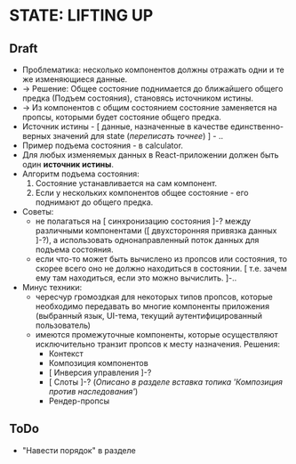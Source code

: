 # STATE: LIFTING UP

## Draft
- Проблематика: несколько компонентов должны отражать одни и те же изменяющиеся данные.
- -> Решение: Общее состояние поднимается до ближайшего общего предка (Подъем состояния), становясь источником истины.
- -> Из компонентов с общим состоянием состояние заменяется на пропсы, которыми будет состояние общего предка.
- Источник истины - [ данные, назначенные в качестве единственно-верных значений для state (_переписать точнее_) ] - ..
- Пример подъема состояния - в calculator.
- Для любых изменяемых данных в React-приложении должен быть один __источник истины__.
- Алгоритм подъема состояния:
  1. Состояние устанавливается на сам компонент.
  1. Если у нескольких компонентов общее состояние - его поднимают до общего предка.
- Советы: 
  - не полагаться на [ синхронизацию состояния ]-? между различными компонентами ([ двухсторонняя привязка данных ]-?), а использовать однонаправленный поток данных для подъема состояния.
  - если что-то может быть вычислено из пропсов или состояния, то скорее всего оно не должно находиться в состоянии. [ т.е. зачем ему там находиться, если это можно вычислить. ]-..
- Минус техники: 
  - чересчур громоздкая для некоторых типов пропсов, которые необходимо передавать во многие компоненты приложения (выбранный язык, UI-тема, текущий аутентифицированный пользователь)
  - имеются промежуточные компоненты, которые осуществляют исключительно транзит пропсов к месту назначения. Решения:
    - Контекст
    - Композиция компонентов
    - [ Инверсия управления ]-?
    - [ Слоты ]-? (_Описано в разделе вставка топика 'Композиция против наследования'_)
    - Рендер-пропсы

## ToDo
- "Навести порядок" в разделе